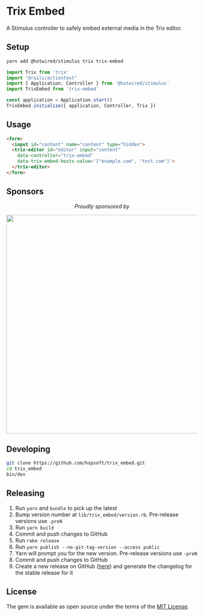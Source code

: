 # Trix Embed

A Stimulus controller to safely embed external media in the Trix editor.

## Setup

```sh
yarn add @hotwired/stimulus trix trix-embed
```

```js
import Trix from 'trix'
import "@rails/actiontext"
import { Application, Controller } from '@hotwired/stimulus'
import TrixEmbed from 'trix-embed'

const application = Application.start()
TrixEmbed.initialize({ application, Controller, Trix })
```

## Usage

```html
<form>
  <input id="content" name="content" type="hidden">
  <trix-editor id="editor" input="content"
    data-controller="trix-embed"
    data-trix-embed-hosts-value='["example.com", "test.com"]'>
  </trix-editor>
</form>
```

## Sponsors

<p align="center">
  <em>Proudly sponsored by</em>
</p>
<p align="center">
  <a href="https://www.clickfunnels.com?utm_source=hopsoft&utm_medium=open-source&utm_campaign=trix_embed">
    <img src="https://images.clickfunnel.com/uploads/digital_asset/file/176632/clickfunnels-dark-logo.svg" width="575" />
  </a>
</p>

## Developing

```sh
git clone https://github.com/hopsoft/trix_embed.git
cd trix_embed
bin/dev
```

## Releasing

1. Run `yarn` and `bundle` to pick up the latest
1. Bump version number at `lib/trix_embed/version.rb`. Pre-release versions use `.preN`
1. Run `yarn build`
1. Commit and push changes to GitHub
1. Run `rake release`
1. Run `yarn publish --no-git-tag-version --access public`
1. Yarn will prompt you for the new version. Pre-release versions use `-preN`
1. Commit and push changes to GitHub
1. Create a new release on GitHub ([here](https://github.com/hopsoft/trix_embed/releases)) and generate the changelog for the stable release for it

## License

The gem is available as open source under the terms of the [MIT License](https://opensource.org/licenses/MIT).
